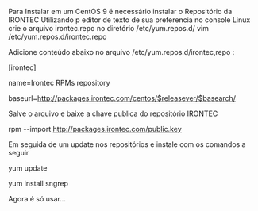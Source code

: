 Para Instalar em um CentOS 9 é necessário instalar o Repositório da IRONTEC
Utilizando p editor de texto de sua preferencia no console Linux crie o arquivo irontec.repo no diretório  /etc/yum.repos.d/ 
vim /etc/yum.repos.d/irontec.repo
 

Adicione conteúdo abaixo no arquivo 
/etc/yum.repos.d/irontec,repo :

[irontec]

name=Irontec RPMs repository

baseurl=http://packages.irontec.com/centos/$releasever/$basearch/

 
Salve o arquivo e baixe a chave publica do repositório IRONTEC 

rpm --import http://packages.irontec.com/public.key

Em seguida de um update nos repositórios e instale com os comandos a seguir

yum update


yum install sngrep

Agora é só usar...
 

 
